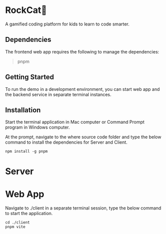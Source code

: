 # RockCat:rocket:

A gamified coding platform for kids to learn to code smarter.

## Dependencies

The frontend web app requires the following to manage the dependencies:

> pnpm

## Getting Started

To run the demo in a development environment, you can start web app and the backend service in separate terminal instances.

## Installation

Start the terminal application in Mac computer or Command Prompt program in Windows computer.

At the prompt, navigate to the where source code folder and type the below command to install the dependencies for Server and Client.

    npm install -g pnpm

# Server

# Web App

Navigate to ./client in a separate terminal session, type the below command to start the application.

    cd ./client
    pnpm vite
